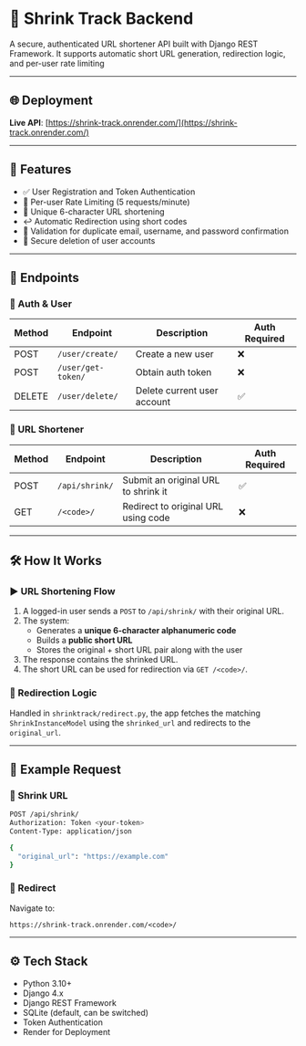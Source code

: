 # 🔗 Shrink Track Backend

A secure, authenticated URL shortener API built with Django REST Framework. It supports automatic short URL generation, redirection logic, and per-user rate limiting

---

## 🌐 Deployment

**Live API**: [https://shrink-track.onrender.com/](https://shrink-track.onrender.com/)

---

## 🧩 Features

- ✅ User Registration and Token Authentication
- 🔐 Per-user Rate Limiting (5 requests/minute)
- 🔗 Unique 6-character URL shortening
- ↩️ Automatic Redirection using short codes
- 🧼 Validation for duplicate email, username, and password confirmation
- 🧹 Secure deletion of user accounts

---

## 🚀 Endpoints

### 🔐 Auth & User

| Method | Endpoint                  | Description                    | Auth Required |
|--------|---------------------------|--------------------------------|----------------|
| POST   | `/user/create/`           | Create a new user              | ❌             |
| POST   | `/user/get-token/`        | Obtain auth token              | ❌             |
| DELETE | `/user/delete/`           | Delete current user account    | ✅             |

### 🔗 URL Shortener

| Method | Endpoint         | Description                           | Auth Required |
|--------|------------------|---------------------------------------|----------------|
| POST   | `/api/shrink/`   | Submit an original URL to shrink it  | ✅             |
| GET    | `/<code>/`       | Redirect to original URL using code  | ❌             |

---

## 🛠️ How It Works

### ▶️ URL Shortening Flow

1. A logged-in user sends a `POST` to `/api/shrink/` with their original URL.
2. The system:
   - Generates a **unique 6-character alphanumeric code**
   - Builds a **public short URL**
   - Stores the original + short URL pair along with the user
3. The response contains the shrinked URL.
4. The short URL can be used for redirection via `GET /<code>/`.

### 🔁 Redirection Logic

Handled in `shrinktrack/redirect.py`, the app fetches the matching `ShrinkInstanceModel` using the `shrinked_url` and redirects to the `original_url`.

---

## 🧪 Example Request

### 🔗 Shrink URL

```bash
POST /api/shrink/
Authorization: Token <your-token>
Content-Type: application/json

{
  "original_url": "https://example.com"
}
````

### 🔁 Redirect

Navigate to:

```
https://shrink-track.onrender.com/<code>/
```

---

## ⚙️ Tech Stack

* Python 3.10+
* Django 4.x
* Django REST Framework
* SQLite (default, can be switched)
* Token Authentication
* Render for Deployment
